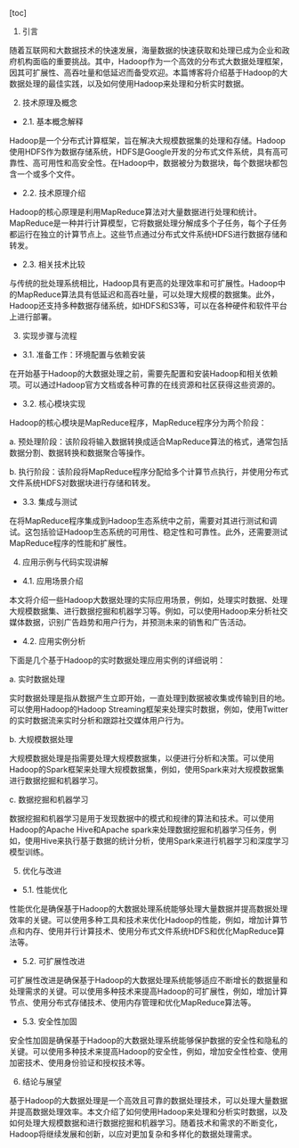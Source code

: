 
[toc]                    
                
                
1. 引言

随着互联网和大数据技术的快速发展，海量数据的快速获取和处理已成为企业和政府机构面临的重要挑战。其中，Hadoop作为一个高效的分布式大数据处理框架，因其可扩展性、高吞吐量和低延迟而备受欢迎。本篇博客将介绍基于Hadoop的大数据处理的最佳实践，以及如何使用Hadoop来处理和分析实时数据。

2. 技术原理及概念

- 2.1. 基本概念解释

Hadoop是一个分布式计算框架，旨在解决大规模数据集的处理和存储。Hadoop使用HDFS作为数据存储系统，HDFS是Google开发的分布式文件系统，具有高可靠性、高可用性和高安全性。在Hadoop中，数据被分为数据块，每个数据块都包含一个或多个文件。

- 2.2. 技术原理介绍

Hadoop的核心原理是利用MapReduce算法对大量数据进行处理和统计。MapReduce是一种并行计算模型，它将数据处理分解成多个子任务，每个子任务都运行在独立的计算节点上。这些节点通过分布式文件系统HDFS进行数据存储和转发。

- 2.3. 相关技术比较

与传统的批处理系统相比，Hadoop具有更高的处理效率和可扩展性。Hadoop中的MapReduce算法具有低延迟和高吞吐量，可以处理大规模的数据集。此外，Hadoop还支持多种数据存储系统，如HDFS和S3等，可以在各种硬件和软件平台上进行部署。

3. 实现步骤与流程

- 3.1. 准备工作：环境配置与依赖安装

在开始基于Hadoop的大数据处理之前，需要先配置和安装Hadoop和相关依赖项。可以通过Hadoop官方文档或各种可靠的在线资源和社区获得这些资源的。

- 3.2. 核心模块实现

Hadoop的核心模块是MapReduce程序，MapReduce程序分为两个阶段：

a. 预处理阶段：该阶段将输入数据转换成适合MapReduce算法的格式，通常包括数据分割、数据转换和数据聚合等操作。

b. 执行阶段：该阶段将MapReduce程序分配给多个计算节点执行，并使用分布式文件系统HDFS对数据块进行存储和转发。

- 3.3. 集成与测试

在将MapReduce程序集成到Hadoop生态系统中之前，需要对其进行测试和调试。这包括验证Hadoop生态系统的可用性、稳定性和可靠性。此外，还需要测试MapReduce程序的性能和扩展性。

4. 应用示例与代码实现讲解

- 4.1. 应用场景介绍

本文将介绍一些Hadoop大数据处理的实际应用场景，例如，处理实时数据、处理大规模数据集、进行数据挖掘和机器学习等。例如，可以使用Hadoop来分析社交媒体数据，识别广告趋势和用户行为，并预测未来的销售和广告活动。

- 4.2. 应用实例分析

下面是几个基于Hadoop的实时数据处理应用实例的详细说明：

a. 实时数据处理

实时数据处理是指从数据产生立即开始，一直处理到数据被收集或传输到目的地。可以使用Hadoop的Hadoop Streaming框架来处理实时数据，例如，使用Twitter的实时数据流来实时分析和跟踪社交媒体用户行为。

b. 大规模数据处理

大规模数据处理是指需要处理大规模数据集，以便进行分析和决策。可以使用Hadoop的Spark框架来处理大规模数据集，例如，使用Spark来对大规模数据集进行数据挖掘和机器学习。

c. 数据挖掘和机器学习

数据挖掘和机器学习是用于发现数据中的模式和规律的算法和技术。可以使用Hadoop的Apache Hive和Apache spark来处理数据挖掘和机器学习任务，例如，使用Hive来执行基于数据的统计分析，使用Spark来进行机器学习和深度学习模型训练。

5. 优化与改进

- 5.1. 性能优化

性能优化是确保基于Hadoop的大数据处理系统能够处理大量数据并提高数据处理效率的关键。可以使用多种工具和技术来优化Hadoop的性能，例如，增加计算节点和内存、使用并行计算技术、使用分布式文件系统HDFS和优化MapReduce算法等。

- 5.2. 可扩展性改进

可扩展性改进是确保基于Hadoop的大数据处理系统能够适应不断增长的数据量和处理需求的关键。可以使用多种技术来提高Hadoop的可扩展性，例如，增加计算节点、使用分布式存储技术、使用内存管理和优化MapReduce算法等。

- 5.3. 安全性加固

安全性加固是确保基于Hadoop的大数据处理系统能够保护数据的安全性和隐私的关键。可以使用多种技术来提高Hadoop的安全性，例如，增加安全性检查、使用加密技术、使用身份验证和授权技术等。

6. 结论与展望

基于Hadoop的大数据处理是一个高效且可靠的数据处理技术，可以处理大量数据并提高数据处理效率。本文介绍了如何使用Hadoop来处理和分析实时数据，以及如何处理大规模数据和进行数据挖掘和机器学习。随着技术和需求的不断变化，Hadoop将继续发展和创新，以应对更加复杂和多样化的数据处理需求。

